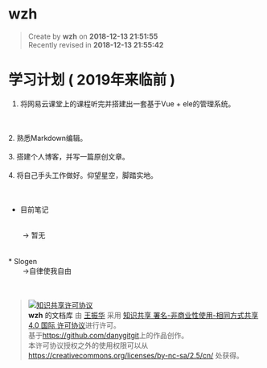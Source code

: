 wzh
===

> Create by **wzh** on **2018-12-13 21:51:55**  
> Recently revised in **2018-12-13 21:55:42**

# 学习计划 ( 2019年来临前 )

1. 将网易云课堂上的课程听完并搭建出一套基于Vue + ele的管理系统。
<br>
<br>
2. 熟悉Markdown编辑。
<br>
<br>
3. 搭建个人博客，并写一篇原创文章。
<br>
<br>
4. 将自己手头工作做好。仰望星空，脚踏实地。

<br>
<br>
<br>

* 目前笔记
<br>
&emsp;&emsp;-> 暂无
<br>
<br>
<br>
* Slogen
<br>
&emsp;&emsp;->自律使我自由
<br>
<br>
<br>


> <a rel="license" href="http://creativecommons.org/licenses/by-nc-sa/4.0/"><img alt="知识共享许可协议" style="border-width:0" src="https://i.creativecommons.org/l/by-nc-sa/4.0/88x31.png" /></a><br /><a xmlns:dct="http://purl.org/dc/terms/" property="dct:title">**wzh** 的文档库</a> 由 <a xmlns:cc="http://creativecommons.org/ns#" href="wzh" property="cc:attributionName" rel="cc:attributionURL">王振华</a> 采用 <a rel="license" href="http://creativecommons.org/licenses/by-nc-sa/4.0/">知识共享 署名-非商业性使用-相同方式共享 4.0 国际 许可协议</a>进行许可。<br />基于<a xmlns:dct="http://purl.org/dc/terms/" href="https://github.com/danygitgit" rel="dct:source">https://github.com/danygitgit</a>上的作品创作。<br />本许可协议授权之外的使用权限可以从 <a xmlns:cc="http://creativecommons.org/ns#" href="https://creativecommons.org/licenses/by-nc-sa/2.5/cn/" rel="cc:morePermissions">https://creativecommons.org/licenses/by-nc-sa/2.5/cn/</a> 处获得。